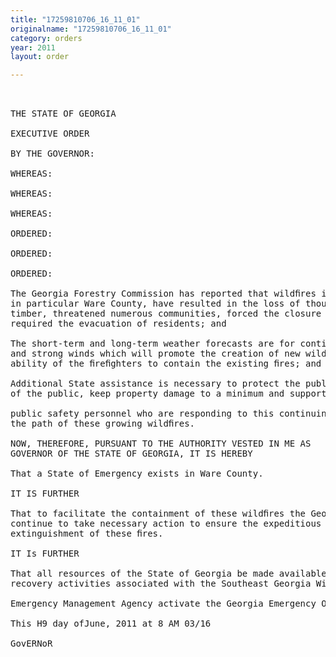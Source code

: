 ```yaml
---
title: "17259810706_16_11_01"
originalname: "17259810706_16_11_01"
category: orders
year: 2011
layout: order

---
```

<pre>
 

THE STATE OF GEORGIA

EXECUTIVE ORDER

BY THE GOVERNOR:

WHEREAS:

WHEREAS:

WHEREAS:

ORDERED:

ORDERED:

ORDERED:

The Georgia Forestry Commission has reported that wildﬁres in Southeast Georgia and
in particular Ware County, have resulted in the loss of thousands of acres of commercial
timber, threatened numerous communities, forced the closure of state highways, and
required the evacuation of residents; and

The short-term and long-term weather forecasts are for continued patterns of dryness
and strong winds which will promote the creation of new wildﬁres and constrain the
ability of the ﬁreﬁghters to contain the existing ﬁres; and

Additional State assistance is necessary to protect the public health, preserve the safety
of the public, keep property damage to a minimum and support the ﬁreﬁghters and

public safety personnel who are responding to this continuing threat to communities in
the path of these growing wildﬁres.

NOW, THEREFORE, PURSUANT TO THE AUTHORITY VESTED IN ME AS
GOVERNOR OF THE STATE OF GEORGIA, IT IS HEREBY

That a State of Emergency exists in Ware County.

IT IS FURTHER

That to facilitate the containment of these wildﬁres the Georgia Forestry Commission
continue to take necessary action to ensure the expeditious containment, control and
extinguishment of these ﬁres.

IT Is FURTHER

That all resources of the State of Georgia be made available to assist in the response and
recovery activities associated with the Southeast Georgia Wildﬁres and that the Georgia

Emergency Management Agency activate the Georgia Emergency Operations Plan.

This H9 day ofJune, 2011 at 8 AM 03/16

GovERNoR

</pre>
